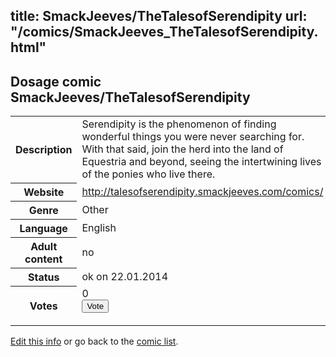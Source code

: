 title: SmackJeeves/TheTalesofSerendipity
url: "/comics/SmackJeeves_TheTalesofSerendipity.html"
---
Dosage comic SmackJeeves/TheTalesofSerendipity
-----------------------------------------

<p id="msg"></p>
<script type="text/javascript">
if (window.location.search === '?edit_info_mail=sent_ok') {
  var elem = document.getElementById("msg");
  elem.innerHTML = 'Edited information sucessfully sent for review, which is usually done daily. Thanks!';
  elem.className = 'ok';
}
</script>
<table class="comicinfo">
<tr>
<th>Description</th><td>Serendipity is the phenomenon of finding wonderful things you were never searching for. With that said, join the herd into the land of Equestria and beyond, seeing the intertwining lives of the ponies who live there.</td>
</tr>
<tr>
<th>Website</th><td><a href="http://talesofserendipity.smackjeeves.com/comics/">http://talesofserendipity.smackjeeves.com/comics/</a></td>
</tr>
<tr>
<th>Genre</th><td>Other</td>
</tr>
<tr>
<th>Language</th><td>English</td>
</tr>
<tr>
<th>Adult content</th><td>no</td>
</tr>
<tr>
<th>Status</th><td>ok on 22.01.2014</td>
</tr>
<tr>
<th>Votes</th><td>0
<form action="http://gaecounter.appspot.com/count/" method="POST">
<input name="name" type="hidden" value="SmackJeeves_TheTalesofSerendipity"/>
<input name="uid" type="hidden" id="voteuid" value=""/>
<input type="submit" value="Vote"/>
</form>
</td>
</tr>
</table>
<script type="text/javascript">
var ua = navigator.userAgent;
document.getElementById("voteuid").value = ua.replace(/[^a-zA-Z0-9\._:]/g , "_");;
</script>

[Edit this info](SmackJeeves_TheTalesofSerendipity_edit.html) or go back to the [comic list](../comic-index.html).

